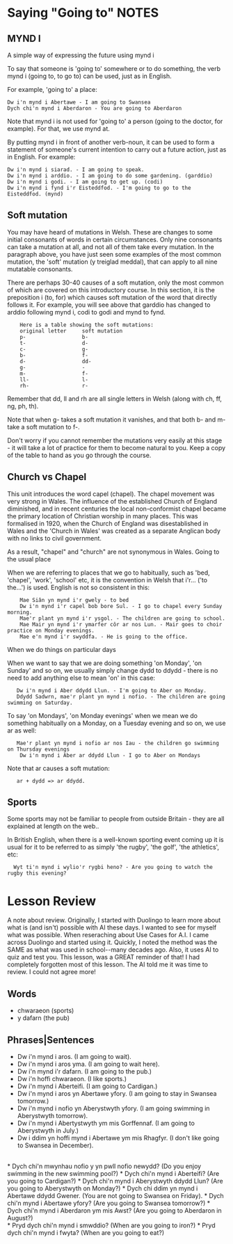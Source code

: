 # Saying "Going to" NOTES

## MYND I
A simple way of expressing the future using mynd i

To say that someone is 'going to' somewhere or to do something, the verb mynd i (going to, to go to) can be used, just as in English.

For example, 'going to' a place:

    Dw i'n mynd i Abertawe - I am going to Swansea
    Dych chi'n mynd i Aberdaron - You are going to Aberdaron

Note that mynd i is not used for 'going to' a person (going to the doctor, for example). For that, we use mynd at.

By putting mynd i in front of another verb-noun, it can be used to form a statement of someone's current intention to carry out a future action, just as in English. For example:

    Dw i'n mynd i siarad. - I am going to speak.
    Dw i'n mynd i arddio. - I am going to do some gardening. (garddio)
    Dw i'n mynd i godi. - I am going to get up. (codi)
    Dw i'n mynd i fynd i'r Eisteddfod. - I'm going to go to the Eisteddfod. (mynd)

## Soft mutation

You may have heard of mutations in Welsh. These are changes to some initial consonants of words in certain circumstances. Only nine consonants can take a mutation at all, and not all of them take every mutation. In the paragraph above, you have just seen some examples of the most common mutation, the 'soft' mutation (y treiglad meddal), that can apply to all nine mutatable consonants.

There are perhaps 30-40 causes of a soft mutation, only the most common of which are covered on this introductory course. In this section, it is the preposition i (to, for) which causes soft mutation of the word that directly follows it. For example, you will see above that garddio has changed to arddio following mynd i, codi to godi and mynd to fynd.

        Here is a table showing the soft mutations:
        original letter 	soft mutation
        p- 	                b-
        t- 	                d-
        c- 	                g-
        b- 	                f-
        d- 	                dd-
        g- 	                -
        m-              	f-
        ll-             	l-
        rh-             	r-

Remember that dd, ll and rh are all single letters in Welsh (along with ch, ff, ng, ph, th).

Note that when g- takes a soft mutation it vanishes, and that both b- and m- take a soft mutation to f-.

Don't worry if you cannot remember the mutations very easily at this stage - it will take a lot of practice for them to become natural to you. Keep a copy of the table to hand as you go through the course.

## Church vs Chapel

This unit introduces the word capel (chapel). The chapel movement was very strong in Wales. The influence of the established Church of England diminished, and in recent centuries the local non-conformist chapel became the primary location of Christian worship in many places. This was formalised in 1920, when the Church of England was disestablished in Wales and the 'Church in Wales' was created as a separate Anglican body with no links to civil government.

As a result, "chapel" and "church" are not synonymous in Wales.
Going to the usual place

When we are referring to places that we go to habitually, such as 'bed, 'chapel', 'work', 'school' etc, it is the convention in Welsh that i'r... ('to the...') is used. English is not so consistent in this:

        Mae Siân yn mynd i'r gwely - to bed
        Dw i'n mynd i'r capel bob bore Sul. - I go to chapel every Sunday morning.
        Mae'r plant yn mynd i'r ysgol. - The children are going to school.
        Mae Mair yn mynd i'r ymarfer côr ar nos Lun. - Mair goes to choir practice on Monday evenings.
        Mae e'n mynd i'r swyddfa. - He is going to the office.

When we do things on particular days

When we want to say that we are doing something 'on Monday', 'on Sunday' and so on, we usually simply change dydd to ddydd - there is no need to add anything else to mean 'on' in this case:

       Dw i'n mynd i Aber ddydd Llun. - I'm going to Aber on Monday.
       Ddydd Sadwrn, mae'r plant yn mynd i nofio. - The children are going swimming on Saturday.

To say 'on Mondays', 'on Monday evenings' when we mean we do something habitually on a Monday, on a Tuesday evening and so on, we use ar as well:

       Mae'r plant yn mynd i nofio ar nos Iau - the children go swimming on Thursday evenings
        Dw i'n mynd i Aber ar ddydd Llun - I go to Aber on Mondays

Note that ar causes a soft mutation:

       ar + dydd => ar ddydd.

## Sports

Some sports may not be familiar to people from outside Britain - they are all explained at length on the web..

In British English, when there is a well-known sporting event coming up it is usual for it to be referred to as simply 'the rugby', 'the golf', 'the athletics', etc:

      Wyt ti'n mynd i wylio'r rygbi heno? - Are you going to watch the rugby this evening?


# Lesson Review 
A note about review.  Originally, I started with Duolingo to learn more about what is (and isn't) possible with AI these days.  I wanted to see for myself what was possible.  When reseraching about Use Cases for A.I. I came across Duolingo and started using it.  Quickly, I noted the method was the SAME as what was used in school--many decades ago.  Also, it uses AI to quiz and test you.  This lesson, was a GREAT reminder of that!  I had completely forgotten most of this lesson.  The AI told me it was time to review.  I could not agree more!

## Words
* chwaraeon (sports)
* y dafarn (the pub) 


## Phrases|Sentences
* Dw i'n mynd i aros.  (I am going to wait). 
* Dw i'n mynd i aros yma.  (I am going to wait here).
* Dw i'n mynd i'r dafarn. (I am going to the pub.)
* Dw i'n hoffi chwaraeon.  (I like sports.) 
* Dw i'n mynd i Aberteifi.  (I am going to Cardigan.)
* Dw i'n mynd i aros yn Abertawe yfory. (I am going to stay in Swansea tomorrow.) 
* Dw i'n mynd i nofio yn Aberystwyth yfory. (I am going swimming in Aberystwyth tomorrow). 
* Dw i'n mynd i Abertystwyth ym mis Gorffennaf. (I am going to Aberystwyth in July.)
* Dw i ddim yn hoffi mynd i Abertawe ym mis Rhagfyr. (I don't like going to Swansea in December).
<br>
* Dych chi'n mwynhau nofio y yn pwll nofio newydd? (Do you enjoy swimming in the new swimming pool?)
* Dych chi'n mynd i Aberteifi? (Are you going to Cardigan?) 
* Dych chi'n mynd i Aberystwyth ddydd Llun? (Are you going to Aberystwyth on Monday?)
* Dych chi ddim yn mynd i Abertawe ddydd Gwener. (You are not going to Swansea on Friday). 
* Dych chi'n mynd i Abertawe yfory? (Are you going to Swansea tomorrow?)
* Dych chi'n mynd i Aberdaron ym mis Awst? (Are you going to Aberdaron in August?)
<br>
* Pryd dych chi'n mynd i smwddio?  (When are you going to iron?)
* Pryd dych chi'n mynd i fwyta? (When are you going to eat?)
<br>
